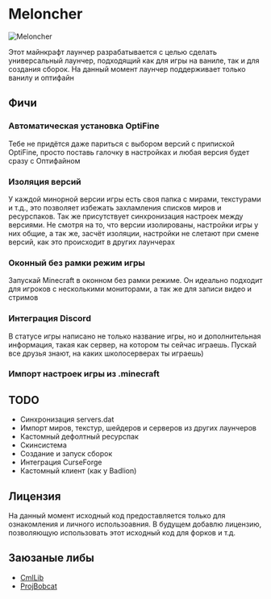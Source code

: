 # Meloncher

![Meloncher](https://raw.githubusercontent.com/Meloncher/Meloncher/master/musorka/Screenshot.png)

Этот майнкрафт лаунчер разрабатывается с целью сделать универсальный лаунчер, подходящий как для игры на ваниле, так и для создания сборок. На данный момент лаунчер поддерживает только ванилу и оптифайн

## Фичи
### Автоматическая установка OptiFine
Тебе не придётся даже париться с выбором версий с припиской OptiFine, просто поставь галочку в настройках и любая версия будет сразу с Оптифайном
### Изоляция версий 
У каждой минорной версии игры есть своя папка с мирами, текстурами и т.д., это позволяет избежать захламления списков миров и ресурспаков.
Так же присутствует синхронизация настроек между версиями. Не смотря на то, что версии изолированы, настройки игры у них общие, а так же, засчёт изоляции, настройки не слетают при смене версий, как это происходит в других лаунчерах
### Оконный без рамки режим игры
Запускай Minecraft в оконном без рамки режиме. Он идеально подходит для игроков с несколькими мониторами, а так же для записи видео и стримов
### Интеграция Discord
В статусе игры написано не только название игры, но и дополнительная информация, такая как сервер, на котором ты сейчас играешь. Пускай все друзья знают, на каких школосерверах ты играешь)
### Импорт настроек игры из .minecraft

## TODO
- Синхронизация servers.dat
- Импорт миров, текстур, шейдеров и серверов из других лаунчеров
- Кастомный дефолтный ресурспак
- Скинсистема
- Создание и запуск сборок
- Интеграция CurseForge
- Кастомный клиент (как у Badlion)

## Лицензия
На данный момент исходный код предоставляется только для ознакомления и личного использоавния. В будущем добавлю лицензию, позволяющую использовать этот исходный код для форков и т.д.
## Заюзаные либы
- [CmlLib](https://github.com/CmlLib/CmlLib.Core)
- [ProjBobcat](https://github.com/Corona-Studio/ProjBobcat)
